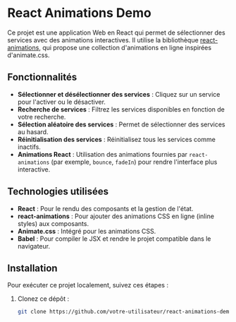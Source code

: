 # React Animations Demo

Ce projet est une application Web en React qui permet de sélectionner des services avec des animations interactives. Il utilise la bibliothèque [react-animations](https://www.npmjs.com/package/react-animations), qui propose une collection d'animations en ligne inspirées d'animate.css.

## Fonctionnalités

- **Sélectionner et désélectionner des services** : Cliquez sur un service pour l'activer ou le désactiver.
- **Recherche de services** : Filtrez les services disponibles en fonction de votre recherche.
- **Sélection aléatoire des services** : Permet de sélectionner des services au hasard.
- **Réinitialisation des services** : Réinitialisez tous les services comme inactifs.
- **Animations React** : Utilisation des animations fournies par `react-animations` (par exemple, `bounce`, `fadeIn`) pour rendre l'interface plus interactive.

## Technologies utilisées

- **React** : Pour le rendu des composants et la gestion de l'état.
- **react-animations** : Pour ajouter des animations CSS en ligne (inline styles) aux composants.
- **Animate.css** : Intégré pour les animations CSS.
- **Babel** : Pour compiler le JSX et rendre le projet compatible dans le navigateur.

## Installation

Pour exécuter ce projet localement, suivez ces étapes :

1. Clonez ce dépôt :
   ```bash
   git clone https://github.com/votre-utilisateur/react-animations-demo.git
